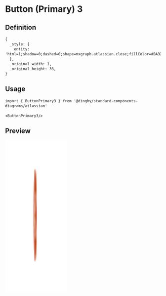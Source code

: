 # Button (Primary) 3

## Definition

```
{
  _style: { 
    entity: 'html=1;shadow=0;dashed=0;shape=mxgraph.atlassian.close;fillColor=#BA3200;strokeColor=none;html=1;sketch=0;',
  },
  _original_width: 1,
  _original_height: 33,
}
```

## Usage

```
import { ButtonPrimary3 } from '@dinghy/standard-components-diagrams/atlassian'

<ButtonPrimary3/>
```

## Preview

<img src="./button-primary-3.png" width="200"/>
